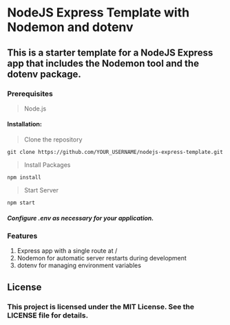 # NodeJS Express Template with Nodemon and dotenv
## This is a starter template for a NodeJS Express app that includes the Nodemon tool and the dotenv package.

### Prerequisites
> Node.js

#### Installation:


> Clone the repository

``` git clone https://github.com/YOUR_USERNAME/nodejs-express-template.git ```


> Install Packages

``` npm install ```


> Start Server

``` npm start ```

##### Configure .env as necessary for your application.


### Features
1. Express app with a single route at /
2. Nodemon for automatic server restarts during development
3. dotenv for managing environment variables

## License
### This project is licensed under the MIT License. See the LICENSE file for details.
